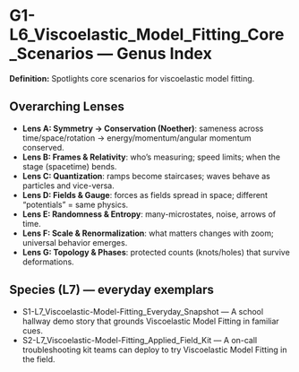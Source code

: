 # G1-L6_Viscoelastic_Model_Fitting_Core_Scenarios — Genus Index
**Definition:** Spotlights core scenarios for viscoelastic model fitting.

## Overarching Lenses

- **Lens A: Symmetry -> Conservation (Noether)**: sameness across time/space/rotation → energy/momentum/angular momentum conserved.
- **Lens B: Frames & Relativity**: who’s measuring; speed limits; when the stage (spacetime) bends.
- **Lens C: Quantization**: ramps become staircases; waves behave as particles and vice-versa.
- **Lens D: Fields & Gauge**: forces as fields spread in space; different “potentials” = same physics.
- **Lens E: Randomness & Entropy**: many-microstates, noise, arrows of time.
- **Lens F: Scale & Renormalization**: what matters changes with zoom; universal behavior emerges.
- **Lens G: Topology & Phases**: protected counts (knots/holes) that survive deformations.

## Species (L7) — everyday exemplars
- S1-L7_Viscoelastic-Model-Fitting_Everyday_Snapshot — A school hallway demo story that grounds Viscoelastic Model Fitting in familiar cues.
- S2-L7_Viscoelastic-Model-Fitting_Applied_Field_Kit — A on-call troubleshooting kit teams can deploy to try Viscoelastic Model Fitting in the field.
